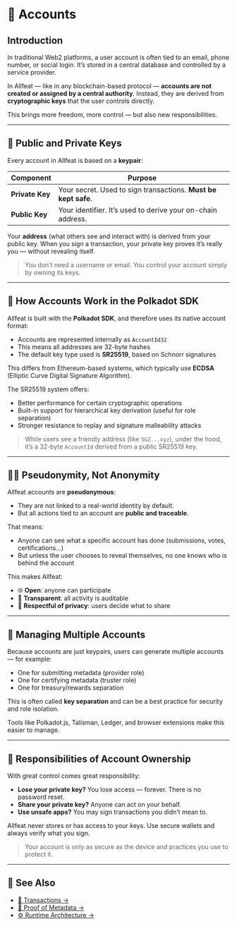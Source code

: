 # 👤 Accounts

## Introduction

In traditional Web2 platforms, a user account is often tied to an email, phone number, or social login. It’s stored in a central database and controlled by a service provider.

In Allfeat — like in any blockchain-based protocol — **accounts are not created or assigned by a central authority**. Instead, they are derived from **cryptographic keys** that the user controls directly.

This brings more freedom, more control — but also new responsibilities.

---

## 🔐 Public and Private Keys

Every account in Allfeat is based on a **keypair**:

| Component       | Purpose                                                        |
| --------------- | -------------------------------------------------------------- |
| **Private Key** | Your secret. Used to sign transactions. **Must be kept safe**. |
| **Public Key**  | Your identifier. It’s used to derive your on-chain address.    |

Your **address** (what others see and interact with) is derived from your public key. When you sign a transaction, your private key proves it’s really you — without revealing itself.

> You don’t need a username or email. You control your account simply by owning its keys.

---

## 🔷 How Accounts Work in the Polkadot SDK

Allfeat is built with the **Polkadot SDK**, and therefore uses its native account format:

- Accounts are represented internally as `AccountId32`
- This means all addresses are 32-byte hashes
- The default key type used is **SR25519**, based on Schnorr signatures

This differs from Ethereum-based systems, which typically use **ECDSA** (Elliptic Curve Digital Signature Algorithm).

The SR25519 system offers:

- Better performance for certain cryptographic operations
- Built-in support for hierarchical key derivation (useful for role separation)
- Stronger resistance to replay and signature malleability attacks

> While users see a friendly address (like `5GZ...xyz`), under the hood, it’s a 32-byte `AccountId` derived from a public SR25519 key.

---

## 🧑‍🚀 Pseudonymity, Not Anonymity

Allfeat accounts are **pseudonymous**:

- They are not linked to a real-world identity by default.
- But all actions tied to an account are **public and traceable**.

That means:

- Anyone can see what a specific account has done (submissions, votes, certifications...)
- But unless the user chooses to reveal themselves, no one knows who is behind the account

This makes Allfeat:

- 🌐 **Open**: anyone can participate
- 🧾 **Transparent**: all activity is auditable
- 🔐 **Respectful of privacy**: users decide what to share

---

## 🔄 Managing Multiple Accounts

Because accounts are just keypairs, users can generate multiple accounts — for example:

- One for submitting metadata (provider role)
- One for certifying metadata (truster role)
- One for treasury/rewards separation

This is often called **key separation** and can be a best practice for security and role isolation.

Tools like Polkadot.js, Talisman, Ledger, and browser extensions make this easier to manage.

---

## 🧠 Responsibilities of Account Ownership

With great control comes great responsibility:

- **Lose your private key?** You lose access — forever. There is no password reset.
- **Share your private key?** Anyone can act on your behalf.
- **Use unsafe apps?** You may sign transactions you didn’t mean to.

Allfeat never stores or has access to your keys. Use secure wallets and always verify what you sign.

> Your account is only as secure as the device and practices you use to protect it.

---

## 📘 See Also

- [🔁 Transactions →](./transactions.md)
- [🧹 Proof of Metadata →](./pom.md)
- [⚙️ Runtime Architecture →](./runtime_architecture.md)
